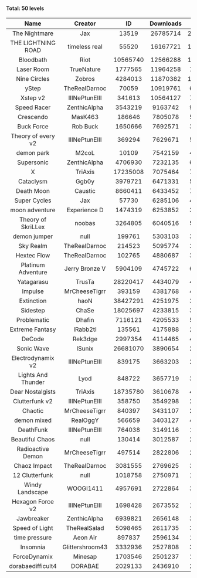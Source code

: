 #### Total: 50 levels

| Name | Creator | ID | Downloads | Likes |
|:---:|:---:|:---:|:---:|:---:|
| The Nightmare | Jax | 13519 | 26785714 | 2469193
| THE LIGHTNING ROAD | timeless real | 55520 | 16167721 | 1467378
| Bloodbath | Riot | 10565740 | 12566288 | 1157510
| Laser Room | TrueNature | 1777565 | 11964258 | 757677
| Nine Circles | Zobros | 4284013 | 11870382 | 1211774
| yStep | TheRealDarnoc | 70059 | 10919761 | 676845
| Xstep v2 | IIINePtunEIII | 341613 | 10564127 | 781040
| Speed Racer | ZenthicAlpha | 3543219 | 9163742 | 999837
| Crescendo | MasK463 | 186646 | 7805078 | 578539
| Buck Force | Rob Buck | 1650666 | 7692571 | 394018
| Theory of every v2 | IIINePtunEIII | 369294 | 7629671 | 505388
| demon park | M2coL | 10109 | 7542159 | 458963
| Supersonic | ZenthicAlpha | 4706930 | 7232135 | 698250
| X | TriAxis | 17235008 | 7075464 | 794172
| Cataclysm | Ggb0y | 3979721 | 6471331 | 528917
| Death Moon  | Caustic | 8660411 | 6433452 | 737623
| Super Cycles | Jax | 57730 | 6285106 | 430975
| moon adventure | Experience D | 1474319 | 6253852 | 339290
| Theory of SkriLLex | noobas | 3264805 | 6040516 | 509563
| demon jumper | null | 199761 | 5303103 | 374419
| Sky Realm | TheRealDarnoc | 214523 | 5095774 | 351680
| Hextec Flow | TheRealDarnoc | 102765 | 4880687 | 349672
| Platinum Adventure | Jerry Bronze V | 5904109 | 4745722 | 653104
| Yatagarasu  | TrusTa | 28220417 | 4434079 | 418609
| Impulse | MrCheeseTigrr | 393159 | 4381768 | 465867
| Extinction | haoN | 38427291 | 4251975 | 320930
| Sidestep | ChaSe | 18025697 | 4233815 | 376758
| Problematic | Dhafin | 7116121 | 4205533 | 502865
| Extreme Fantasy | IRabb2tI | 135561 | 4175888 | 291359
| DeCode | Rek3dge | 2997354 | 4114465 | 455671
| Sonic Wave | lSunix | 26681070 | 3890654 | 284219
| Electrodynamix v2 | IIINePtunEIII | 839175 | 3663203 | 252093
| Lights And Thunder | Lyod | 848722 | 3657719 | 329481
| Dear Nostalgists | TriAxis | 18735780 | 3610678 | 456721
| Clutterfunk v2 | IIINePtunEIII | 358750 | 3549298 | 272274
| Chaotic | MrCheeseTigrr | 840397 | 3431107 | 225568
| demon mixed | RealOggY | 566659 | 3403127 | 401343
| DeathFunk | IIINePtunEIII | 764038 | 3149116 | 163589
| Beautiful Chaos | null | 130414 | 3012587 | 227174
| Radioactive Demon | MrCheeseTigrr | 497514 | 2822806 | 228767
| Chaoz Impact | TheRealDarnoc | 3081555 | 2769625 | 312683
| 12 Clutterfunk | null | 1018758 | 2750971 | 188382
| Windy Landscape | WOOGI1411 | 4957691 | 2722864 | 332256
| Hexagon Force v2 | IIINePtunEIII | 1698428 | 2673552 | 184817
| Jawbreaker | ZenthicAlpha | 6939821 | 2656148 | 324577
| Speed of Light | TheRealSalad | 5098465 | 2611735 | 330480
| time pressure | Aeon Air | 897837 | 2596134 | 177876
| Insomnia | Glittershroom43 | 3332936 | 2527808 | 340557
| ForceDynamix | Minesap | 1703546 | 2501237 | 173075
| dorabaedifficult4 | DORABAE | 2029133 | 2436910 | 208141
